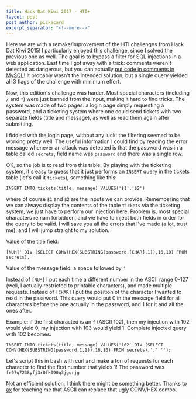 ```yaml
---
title: Hack Dat Kiwi 2017 - HTI+
layout: post
post_author: pickacard
excerpt_separator: "<!--more-->"
---
```


Here we are with a remake/improvement of the HTI challenges from Hack Dat Kiwi 2015!
I particularly enjoyed this challenge, since I solved the previous one as well.
The goal is to bypass a filter for SQL injections in a web application.<!--more-->
Last time I got away with a trick: comments weren't detected as dangerous, but you can actually [put code in comments in MySQL](https://dev.mysql.com/doc/refman/5.7/en/comments.html)! It probably wasn't the intended solution, but a single query yielded all 3 flags of the challenge with minimum effort.

Now, this edition's challenge was harder. Most special characters (including `/` and `*`) were just banned from the input, making it hard to find tricks.
The system was made of two pages: a login page simply requesting a password, and a ticketing system where one could send tickets with two separate fields (title and message), as well as read them again after submitting.

I fiddled with the login page, without any luck: the filtering seemed to be working pretty well. The useful information I could find by reading the error message whenever an attack was detected is that the password was in a table called `secrets`, field name was `password` and there was a single row.

OK, so the job is to read from this table.
By playing with the ticketing system, it's easy to guess that it just performs an `INSERT` query in the tickets table (let's call it `tickets`), something like this:

```
INSERT INTO tickets(title, message) VALUES('$1','$2')
```

where of course `$1` and `$2` are the inputs we can provide. Remembering that we can always display the contents of the table `tickets` via the ticketing system, we just have to perform our injection here. Problem is, most special characters remain forbidden, and we have to inject both fields in order for the query to be valid.
I will save you all the errors that I've made (a lot, trust me), and I will jump straight to my solution.

Value of the title field:
```
[NUM]' DIV (SELECT CONV(HEX(SUBSTRING(password,[CHAR],1)),16,10) FROM secrets),
```

Value of the message field: a space followed by `'`

Instead of `[NUM]` I put each time a different number in the ASCII range 0-127 (well, I actually restricted to printable characters), and made multiple requests. Instead of `[CHAR]` I put the position of the character I wanted to read in the password. This query would put 0 in the message field for all characters before the one actually in the password, and 1 for it and all the ones after.

Example: if the first characted is an `f` (ASCII 102), then my injection with 102 would yield 0, my injection with 103 would yield 1.
Complete injected query with 102 becomes: 
```
INSERT INTO tickets(title, message) VALUES('102' DIV (SELECT CONV(HEX(SUBSTRING(password,1,1)),16,10) FROM secrets),',' '');
```

Let's script this in bash with curl and make a ton of requests for each character to find the first number that yields 1!
The password was `fr97q7238yfj3r0fk090q3jgqrjg`

Not an efficient solution, I think there might be something better. Thanks to [ax](https://twitter.com/ax_tryin) for teaching me that ASCII can replace that ugly CONV/HEX combo.